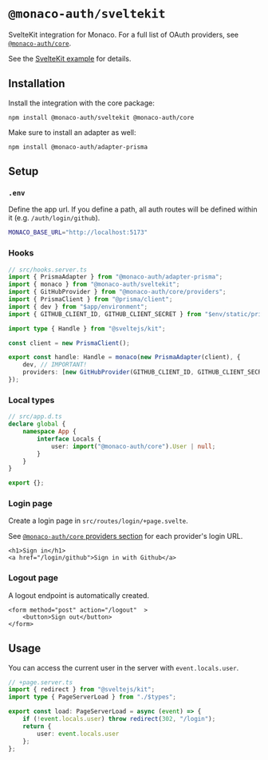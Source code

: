 # `@monaco-auth/sveltekit`

SvelteKit integration for Monaco. For a full list of OAuth providers, see [`@monaco-auth/core`](https://github.com/pilcrowOnPaper/monaco/tree/main/packages/core).

See the [SvelteKit example](https://github.com/pilcrowOnPaper/monaco/tree/main/examples/sveltekit) for details.

## Installation

Install the integration with the core package:

```
npm install @monaco-auth/sveltekit @monaco-auth/core
```

Make sure to install an adapter as well:

```
npm install @monaco-auth/adapter-prisma
```

## Setup

### `.env`

Define the app url. If you define a path, all auth routes will be defined within it (e.g. `/auth/login/github`).

```bash
MONACO_BASE_URL="http://localhost:5173"
```

### Hooks

```ts
// src/hooks.server.ts
import { PrismaAdapter } from "@monaco-auth/adapter-prisma";
import { monaco } from "@monaco-auth/sveltekit";
import { GitHubProvider } from "@monaco-auth/core/providers";
import { PrismaClient } from "@prisma/client";
import { dev } from "$app/environment";
import { GITHUB_CLIENT_ID, GITHUB_CLIENT_SECRET } from "$env/static/private";

import type { Handle } from "@sveltejs/kit";

const client = new PrismaClient();

export const handle: Handle = monaco(new PrismaAdapter(client), {
	dev, // IMPORTANT!
	providers: [new GitHubProvider(GITHUB_CLIENT_ID, GITHUB_CLIENT_SECRET)]
});
```

### Local types

```ts
// src/app.d.ts
declare global {
	namespace App {
		interface Locals {
			user: import("@monaco-auth/core").User | null;
		}
	}
}

export {};
```

### Login page

Create a login page in `src/routes/login/+page.svelte`.

See [`@monaco-auth/core` providers section](https://github.com/pilcrowOnPaper/monaco/tree/main/packages/core#providers) for each provider's login URL.

```svelte
<h1>Sign in</h1>
<a href="/login/github">Sign in with Github</a>
```

### Logout page

A logout endpoint is automatically created.

```svelte
<form method="post" action="/logout"  >
	<button>Sign out</button>
</form>
```

## Usage

You can access the current user in the server with `event.locals.user`.

```ts
// +page.server.ts
import { redirect } from "@sveltejs/kit";
import type { PageServerLoad } from "./$types";

export const load: PageServerLoad = async (event) => {
	if (!event.locals.user) throw redirect(302, "/login");
	return {
		user: event.locals.user
	};
};
```

